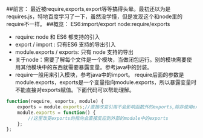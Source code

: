 ##前言：
最近被require,exports,export等等搞得头晕。最初还以为是requires.js，特地百度学习了一下，虽然没学懂，但是发现这个和node里的require不一样。
##概览：
ES6:import/export
node:require/exports
* require: node 和 ES6 都支持的引入
* export / import : 只有ES6 支持的导出引入
* module.exports / exports: 只有 node 支持的导出
* 关于node：需要了解每个文件是一个模块，当做闭包运行。别的模块需要使用其他模块中的东西就需要暴露变量。参考java中的封装。
* require一般用来引入模块，参考java中的import。
require后面的参数是module.exports，exports是一个变量指向module.exports，所以暴露变量时不能直接对exports赋值。下面代码可以帮助理解。
```javascript
function(require, exports, module) {
	exports = module.exports;//直接改变引用不会影响函数外的exports,除非使用exports.a形式改变
	module.exports = function() {
        //这里改变exports的指向会直接反应到外部的module中的exports
	};
};
```
